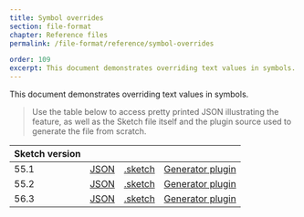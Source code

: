 ```yaml
---
title: Symbol overrides
section: file-format
chapter: Reference files
permalink: /file-format/reference/symbol-overrides

order: 109
excerpt: This document demonstrates overriding text values in symbols.
---
```


This document demonstrates overriding text values in symbols.

> Use the table below to access pretty printed JSON illustrating the feature, as well as the Sketch file itself and the plugin source used to generate the file from scratch.

| Sketch version |                                                                                                                     |                                                                                                                               |                                                                                                                                                           |
| -------------- | ------------------------------------------------------------------------------------------------------------------- | ----------------------------------------------------------------------------------------------------------------------------- | --------------------------------------------------------------------------------------------------------------------------------------------------------- |
| 55.1           | [JSON](https://github.com/BohemianCoding/SketchAPI/tree/develop/reference-files/55.1/files/symbol-overrides/output) | [.sketch](https://github.com/BohemianCoding/SketchAPI/tree/develop/reference-files/55.1/files/symbol-overrides/output.sketch) | [Generator plugin](https://github.com/BohemianCoding/SketchAPI/tree/develop/reference-files/plugin-55.1.sketchplugin/Contents/Sketch/symbol-overrides.js) |
| 55.2           | [JSON](https://github.com/BohemianCoding/SketchAPI/tree/develop/reference-files/55.2/files/symbol-overrides/output) | [.sketch](https://github.com/BohemianCoding/SketchAPI/tree/develop/reference-files/55.2/files/symbol-overrides/output.sketch) | [Generator plugin](https://github.com/BohemianCoding/SketchAPI/tree/develop/reference-files/plugin-55.2.sketchplugin/Contents/Sketch/symbol-overrides.js) |
| 56.3           | [JSON](https://github.com/BohemianCoding/SketchAPI/tree/develop/reference-files/56.3/files/symbol-overrides/output) | [.sketch](https://github.com/BohemianCoding/SketchAPI/tree/develop/reference-files/56.3/files/symbol-overrides/output.sketch) | [Generator plugin](https://github.com/BohemianCoding/SketchAPI/tree/develop/reference-files/plugin-56.3.sketchplugin/Contents/Sketch/symbol-overrides.js) |
